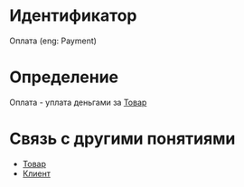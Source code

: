 # Идентификатор

Оплата (eng: Payment)

# Определение

Оплата - уплата деньгами за [Товар](product.md)

# Связь с другими понятиями
- [Товар](product.md)
- [Клиент](client.md)